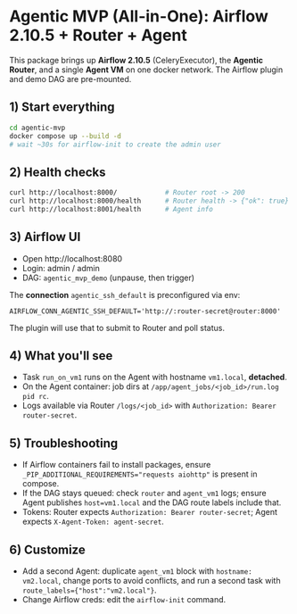 # Agentic MVP (All-in-One): Airflow 2.10.5 + Router + Agent

This package brings up **Airflow 2.10.5** (CeleryExecutor), the **Agentic Router**, and a single **Agent VM** on one docker network. The Airflow plugin and demo DAG are pre-mounted.

## 1) Start everything
```bash
cd agentic-mvp
docker compose up --build -d
# wait ~30s for airflow-init to create the admin user
```

## 2) Health checks
```bash
curl http://localhost:8000/            # Router root -> 200
curl http://localhost:8000/health      # Router health -> {"ok": true}
curl http://localhost:8001/health      # Agent info
```

## 3) Airflow UI
- Open http://localhost:8080
- Login: admin / admin
- DAG: `agentic_mvp_demo` (unpause, then trigger)

The **connection** `agentic_ssh_default` is preconfigured via env:
```
AIRFLOW_CONN_AGENTIC_SSH_DEFAULT='http://:router-secret@router:8000'
```
The plugin will use that to submit to Router and poll status.

## 4) What you'll see
- Task `run_on_vm1` runs on the Agent with hostname `vm1.local`, **detached**.
- On the Agent container: job dirs at `/app/agent_jobs/<job_id>/run.log pid rc`.
- Logs available via Router `/logs/<job_id>` with `Authorization: Bearer router-secret`.

## 5) Troubleshooting
- If Airflow containers fail to install packages, ensure `_PIP_ADDITIONAL_REQUIREMENTS="requests aiohttp"` is present in compose.
- If the DAG stays queued: check `router` and `agent_vm1` logs; ensure Agent publishes `host=vm1.local` and the DAG route labels include that.
- Tokens: Router expects `Authorization: Bearer router-secret`; Agent expects `X-Agent-Token: agent-secret`.

## 6) Customize
- Add a second Agent: duplicate `agent_vm1` block with `hostname: vm2.local`, change ports to avoid conflicts, and run a second task with `route_labels={"host":"vm2.local"}`.
- Change Airflow creds: edit the `airflow-init` command.
